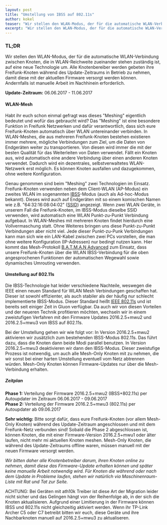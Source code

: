 ```yaml
---
layout: post
title: "Umstellung von IBSS auf 802.11s"
author: kokel
teaser: "Wir stellen den WLAN-Modus, der für die automatische WLAN-Verbindung zwischen Knoten, die in WLAN-Reichweite zueinander stehen, auf eine neue Technologie um."
excerpt: "Wir stellen den WLAN-Modus, der für die automatische WLAN-Verbindung zwischen Knoten, die in WLAN-Reichweite zueinander stehen, auf eine neue Technologie um."
---
```


### TL;DR
Wir stellen den WLAN-Modus, der für die automatische WLAN-Verbindung
zwischen Knoten, die in WLAN-Reichweite zueinander stehen zuständig ist, auf eine neue
Technologie um.
Alle Knotenbereiber werden gebeten ihre Freifunk-Knoten während des
Update-Zeitraums in Betrieb zu nehmen, damit diese mit der aktuellen
Firmware versorgt werden können. Andernfalls ist manuelle Arbeit im
Nachhinein erforderlich.

**Update-Zeitraum:** 06.06.2017 - 11.06.2017

#### WLAN-Mesh
Habt ihr euch schon einmal gefragt was dieses "Meshing" eigentlich
bedeutet und wofür das gebraucht wird?
Das "Meshing" ist eine besondere Funktion in Freifunk Netzwerken und
dafür verantwortlich, dass sich eure Freifunk-Knoten automatisch über
WLAN untereinander verbinden.
In WLAN-Meshes, die aus mehreren Freifunk-Knoten bestehen existieren
immer mehrere, mögliche Verbindungen zum Ziel, um die Daten von
Endgeräten weiter zu transportieren. Von diesen wird immer die mit der
besten Qualität für das Weiterleiten von Daten verwendet. Fällt ein
Knoten aus, wird automatisch eine andere Verbindung über einen anderen
Knoten verwendet. Dadurch wird ein dezentrales, selbstverwaltetes
WLAN-Netzwerk erst möglich. Es können Knoten ausfallen und dazugekommen,
ohne weitere Konfiguration.

Genau genommen sind beim "Meshing" zwei Technologien im Einsatz.
Freifunk-Knoten verwenden neben dem Client-WLAN (AP-Modus) ein zweites
WLAN im sogenannten [IBSS](https://de.wikipedia.org/wiki/Ad-hoc-Netz)-Modus (auch als Ad-hoc-Modus bekannt). Dieses
wird auch auf Endgeräten mit so einem komischen Namen wie z.B.
"64:32:16:08:04:02" ([SSID](https://de.wikipedia.org/wiki/Service_Set#Service_Set_Identifier)) angezeigt.
Wenn zwei WLAN Geräte, in unserem Fall die Freifunk-Knoten, im
IBSS-Modus dieselbe SSID verwenden, wird automatisch eine WLAN
Punkt-zu-Punkt Verbindung aufgebaut. In WLAN-Meshes mit mehreren Knoten
findet hierdurch eine Vollvermaschung statt.
Ohne Weiteres bringen uns diese Punkt-zu-Punkt Verbindungen aber nicht
viel. Jede dieser Punkt-zu-Punk Verbindungen kann man sich wie ein
LAN-Kabel zwischen zwei PCs vorstellen, die man ohne weitere
Konfiguration (IP-Adressen) nur bedingt nutzen kann.
Hier kommt das Mesh-Protokoll [B.A.T.M.A.N Advanced](https://www.open-mesh.org/projects/batman-adv/wiki) zum Einsatz, dass
unsere Freifunk-Knoten über die WLAN IBSS-Verbindung für die oben
angesprochenen Funktionen der automatischen Wegewahl sowie dynamisches
Umrouting verwenden.

#### Umstellung auf 802.11s
Die IBSS-Technologie hat leider verschiedene Nachteile, weswegen die
IEEE einen neuen Standard für WLAN Mesh Verbindungen geschaffen hat.
Dieser ist sowohl effizienter, als auch stabiler als der häufig nur
schlecht implementierte IBSS-Modus. Dieser Standard heißt [IEEE 802.11s](https://de.wikipedia.org/wiki/IEEE_802.11s)
und ist bereits seit einiger Zeit in Gluon verfügbar.
Da auch wir von diesen Vorteilen und der neueren Technik profitieren
möchten, wechseln wir in einem zweistufigen Verfahren mit den Firmware
Updates 2016.2.5+mwu2 und 2016.2.5+mwu3 von IBSS auf 802.11s.

Bei der Umstellung gehen wir wie folgt vor: In Version 2016.2.5+mwu2
aktivieren wir zusätzlich zum bestehenden IBSS-Modus 802.11s. Das führt
dazu, dass die Knoten dann beide Modi parallel benutzen. In Version
2016.2.5+mwu3 deaktivieren wir dann den IBSS-Modus. Dieser zweistufige
Prozess ist notwendig, um auch alle Mesh-Only Knoten mit zu nehmen, die
wir sonst bei einer harten Umstellung eventuell vom Netz abtrennen
würden. Mesh-Only Knoten können Firmware-Updates nur über die
Mesh-Verbindung erhalten.

##### Zeitplan
**Phase 1:** Verteilung der Firmware 2016.2.5+mwu2 (IBSS+802.11s) per
Autoupdater im Zeitraum 06.06.2017 - 09.06.2017  
**Phase 2:** Verteilung der Firmware 2016.2.5+mwu3 (802.11s) per Autoupdater
ab 09.06.2017

**Sehr wichtig:** Bitte sorgt dafür, dass eure Freifunk-Knoten (vor allem
Mesh-Only Knoten) während des Update-Zeitraum angeschlossen und mit dem
Freifunk-Netz verbunden sind!
Sobald die Phase 2 abgeschlossen ist, können Knoten, die mit einer
Firmware-Version 2016.2.5+mwu1 oder älter laufen, nicht mehr mi
aktuellen Knoten meshen. Mesh-Only Knoten, die während des
Update-Zeitraums offline waren, müssen manuell mit der neuen Firmware
versorgt werden.

*Wir bitten daher alle Knotenbetreiber darum, ihren Knoten online zu
nehmen, damit diese das Firmware-Update erhalten können und später keine
manuelle Arbeit notwendig wird.
Für Knoten die während oder nach dem Update in Probleme laufen, stehen
wir natürlich via Maschinenraum-Liste mit Rat und Tat zur Seite.*

<div class="panel callout radius">
ACHTUNG:  
Bei Geräten mit ath10k Treiber ist diese Art der Migration leider nicht sicher
und das Gelingen hängt von der Reihenfolge ab, in der sich die Knoten aktualisieren.
Aufgrund einer Limitierung in der Firmware können IBSS und 802.11s nicht gleichzeitig aktiviert werden.
Wenn ihr TP-Link Archer C5 oder C7 betreibt bitten wir euch, diese Geräte und
ihre Nachbarknoten manuell auf 2016.2.5+mwu3 zu aktualiseren.
</div>
